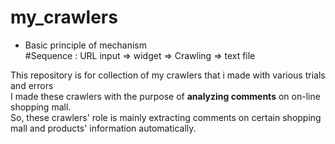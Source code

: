 # my_crawlers
- Basic principle of mechanism <br>
#Sequence : URL input => widget => Crawling => text file <br>

This repository is for collection of my crawlers that i made with various trials and errors <br>
I made these crawlers with the purpose of <strong>analyzing comments</strong> on on-line shopping mall.<br>
So, these crawlers' role is mainly extracting comments on certain shopping mall and products' information automatically. <br>

